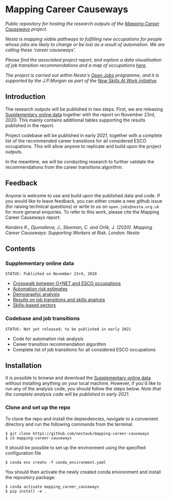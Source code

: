 # Mapping Career Causeways

*Public repository for hosting the research outputs of the [Mapping Career Causeways](https://www.nesta.org.uk/project/mapping-career-causeways/) project.*

*Nesta is mapping viable pathways to fulfilling new occupations for people whose jobs are likely to change or be lost as a result of automation. We are calling these ‘career causeways’.*

*Please find the associated project report, and explore a data visualisation of job transition recommendations and a map of occupations [here](https://www.nesta.org.uk/project/mapping-career-causeways/).*

*The project is carried out within Nesta's [Open Jobs](https://www.nesta.org.uk/project/open-jobs/) programme, and it is supported by the J.P.Morgan as part of the [New Skills At Work initiative](https://www.jpmorganchase.com/impact/our-approach/jobs-and-skills).*

## Introduction

The research outputs will be published in two steps. First, we are releasing [Supplementary online data](https://github.com/nestauk/mapping-career-causeways/tree/main/Supplementary_online_data) together with the report on November 23rd, 2020. This mainly contains additional tables supporting the results published in the report.

Project codebase will be published in early 2021, together with a complete list of the recommended career transitions for all considered ESCO occupations. This will allow anyone to replicate and build upon the project outputs.

In the meantime, we will be conducting research to further validate the recommendations from the career transitions algorithm.

## Feedback

Anyone is welcome to use and build upon the published data and code. If you would like to leave feedback, you can either create a new github issue (for raising technical questions) or write to us on `open.jobs@nesta.org.uk` for more general enquiries. To refer to this work, please cite the Mapping Career Causeways report:

*Kanders K., Djumalieva, J., Sleeman, C. and Orlik, J. (2020). Mapping Career Causeways: Supporting Workers at Risk. London: Nesta*

## Contents

### Supplementary online data

`STATUS: Published on November 23rd, 2020`

- [Crosswalk between O\*NET and ESCO occupations](https://github.com/nestauk/mapping-career-causeways/tree/main/Supplementary_online_data/ONET_ESCO_crosswalk/)
- [Automation risk estimates](https://github.com/nestauk/mapping-career-causeways/tree/main/Supplementary_online_data/Automation_risk/)
- [Demographic analysis](https://github.com/nestauk/mapping-career-causeways/tree/main/Supplementary_online_data/Demographic_analysis/)
- [Results on job transitions and skills analysis](https://github.com/nestauk/mapping-career-causeways/tree/main/Supplementary_online_data/Transitions/)
- [Skills-based sectors](https://github.com/nestauk/mapping-career-causeways/tree/main/Supplementary_online_data/Skills_based_sectors)

### Codebase and job transitions

`STATUS: Not yet released; to be published in early 2021`

- Code for automation risk analysis
- Career transition recommendation algorithm
- Complete list of job transitions for all considered ESCO occupations

## Installation

It is possible to browse and download the [Supplementary online data](https://github.com/nestauk/mapping-career-causeways/tree/main/Supplementary_online_data) without installing anything on your local machine. However, if you'd like to run any of the analysis code, you should follow the steps below. *Note that the complete analysis code will be published in early 2021.*

### Clone and set up the repo

To clone the repo and install the dependencies, navigate to a convenient directory and run the following commands from the terminal:

```shell
$ git clone https://github.com/nestauk/mapping-career-causeways
$ cd mapping-career-causeways
```

It should be possible to set up the environment using the specified configuration file

```shell
$ conda env create -f conda_environment.yaml
```
You should then activate the newly created conda environment and install the repository package:

```shell
$ conda activate mapping_career_causeways
$ pip install -e .
```

